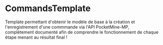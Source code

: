 # CommandsTemplate

Template permettant d'obtenir le modèle de base à la création et l'enregistrement d'une commmande via l'API PocketMine-MP, complètement documenté afin de comprendre le fonctionnement de chaque étape menant au résultat final !
